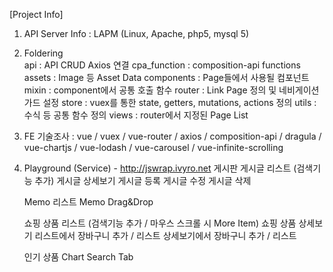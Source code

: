 [Project Info]

1. API Server Info : LAPM (Linux, Apache, php5, mysql 5)

2. Foldering        
    api : API CRUD Axios 연결
    cpa_function : composition-api functions
    assets : Image 등 Asset Data
    components : Page들에서 사용될 컴포넌트
    mixin : component에서 공통 호출 함수
    router : Link Page 정의 및 네비게이션 가드 설정
    store : vuex를 통한 state, getters, mutations, actions 정의
    utils : 수식 등 공통 함수 정의
    views : router에서 지정된 Page List

3. FE 기술조사 : vue / vuex / vue-router / axios / composition-api / dragula / vue-chartjs / vue-lodash / vue-carousel / vue-infinite-scrolling

4. Playground (Service) - http://jswrap.ivyro.net
    게시판 
      게시글 리스트 (검색기능 추가)
      게시글 상세보기
      게시글 등록
      게시글 수정
      게시글 삭제

    Memo 리스트
      Memo Drag&Drop

    쇼핑 상품 리스트 (검색기능 추가 / 마우스 스크롤 시 More Item)
      쇼핑 상품 상세보기
      리스트에서 장바구니 추가 / 리스트
      상세보기에서 장바구니 추가 / 리스트

    인기 상품 Chart
      Search Tab
